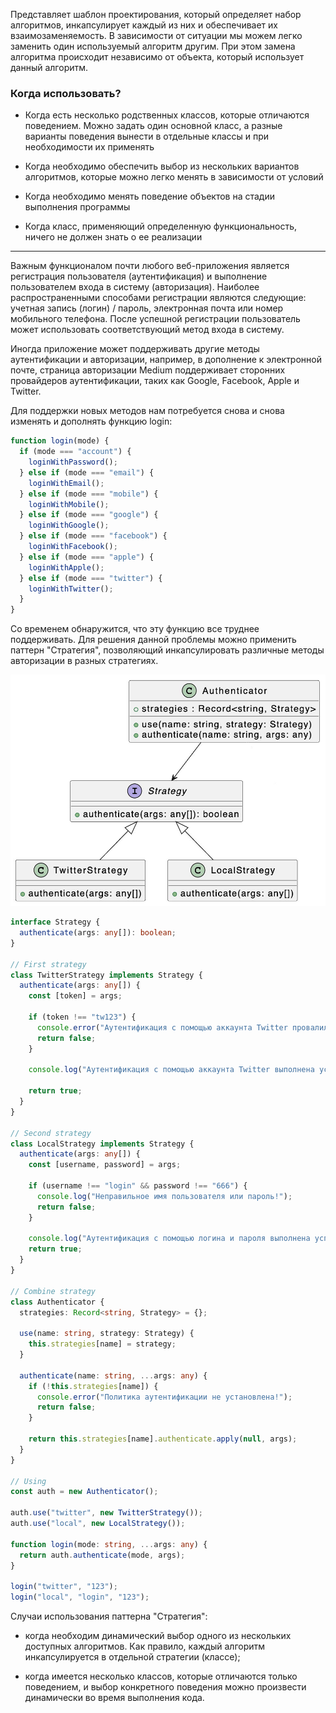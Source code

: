 
Представляет шаблон проектирования, который определяет набор алгоритмов, инкапсулирует каждый из них и обеспечивает их взаимозаменяемость. В зависимости от ситуации мы можем легко заменить один используемый алгоритм другим. При этом замена алгоритма происходит независимо от объекта, который использует данный алгоритм.

### Когда использовать?

- Когда есть несколько родственных классов, которые отличаются поведением. Можно задать один основной класс, а разные варианты поведения вынести в отдельные классы и при необходимости их применять

- Когда необходимо обеспечить выбор из нескольких вариантов алгоритмов, которые можно легко менять в зависимости от условий

- Когда необходимо менять поведение объектов на стадии выполнения программы

- Когда класс, применяющий определенную функциональность, ничего не должен знать о ее реализации

---

Важным функционалом почти любого веб-приложения является регистрация пользователя (аутентификация) и выполнение пользователем входа в систему (авторизация). Наиболее распространенными способами регистрации являются следующие: учетная запись (логин) / пароль, электронная почта или номер мобильного телефона. После успешной регистрации пользователь может использовать соответствующий метод входа в систему.

Иногда приложение может поддерживать другие методы аутентификации и авторизации, например, в дополнение к электронной почте, страница авторизации Medium поддерживает сторонних провайдеров аутентификации, таких как Google, Facebook, Apple и Twitter.

Для поддержки новых методов нам потребуется снова и снова изменять и дополнять функцию login:

```ts
function login(mode) {
  if (mode === "account") {
    loginWithPassword();
  } else if (mode === "email") {
    loginWithEmail();
  } else if (mode === "mobile") {
    loginWithMobile();
  } else if (mode === "google") {
    loginWithGoogle();
  } else if (mode === "facebook") {
    loginWithFacebook();
  } else if (mode === "apple") {
    loginWithApple();
  } else if (mode === "twitter") {
    loginWithTwitter();
  }
}
```

Со временем обнаружится, что эту функцию все труднее поддерживать. Для решения данной проблемы можно применить паттерн "Стратегия", позволяющий инкапсулировать различные методы авторизации в разных стратегиях.

![Alt text](./assets/Стратегия%20~%20Strategy.png) 

```ts
interface Strategy {
  authenticate(args: any[]): boolean;
}

// First strategy
class TwitterStrategy implements Strategy {
  authenticate(args: any[]) {
    const [token] = args;

    if (token !== "tw123") {
      console.error("Аутентификация с помощью аккаунта Twitter провалилась!");
      return false;
    }

    console.log("Аутентификация с помощью аккаунта Twitter выполнена успешно!");

    return true;
  }
}

// Second strategy
class LocalStrategy implements Strategy {
  authenticate(args: any[]) {
    const [username, password] = args;

    if (username !== "login" && password !== "666") {
      console.log("Неправильное имя пользователя или пароль!");
      return false;
    }

    console.log("Аутентификация с помощью логина и пароля выполнена успешно!");
    return true;
  }
}

// Combine strategy
class Authenticator {
  strategies: Record<string, Strategy> = {};

  use(name: string, strategy: Strategy) {
    this.strategies[name] = strategy;
  }

  authenticate(name: string, ...args: any) {
    if (!this.strategies[name]) {
      console.error("Политика аутентификации не установлена!");
      return false;
    }

    return this.strategies[name].authenticate.apply(null, args);
  }
}

// Using
const auth = new Authenticator();

auth.use("twitter", new TwitterStrategy());
auth.use("local", new LocalStrategy());

function login(mode: string, ...args: any) {
  return auth.authenticate(mode, args);
}

login("twitter", "123");
login("local", "login", "123");

```

Случаи использования паттерна "Стратегия":

- когда необходим динамический выбор одного из нескольких доступных алгоритмов. Как правило, каждый алгоритм инкапсулируется в отдельной стратегии (классе);

- когда имеется несколько классов, которые отличаются только поведением, и выбор конкретного поведения можно произвести динамически во время выполнения кода.
